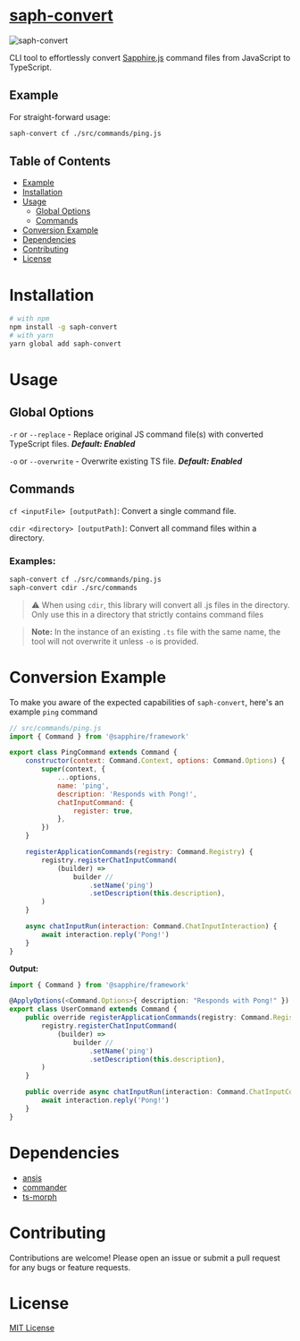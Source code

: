 # [saph-convert](https://github.com/fearandesire/saph-convert)

![saph-convert](https://img.shields.io/badge/saph--convert-v1.0.0-blue)

CLI tool to effortlessly convert [Sapphire.js](https://sapphirejs.dev/) command files from JavaScript to TypeScript.

## Example
For straight-forward usage:
```bash
saph-convert cf ./src/commands/ping.js
```

## Table of Contents
- [Example](#example)
- [Installation](#installation)
- [Usage](#usage)
    - [Global Options](#global-options)
    - [Commands](#commands)
- [Conversion Example](#conversion-example)
- [Dependencies](#dependencies)
- [Contributing](#contributing)
- [License](#license)


# Installation

```bash
# with npm
npm install -g saph-convert
# with yarn
yarn global add saph-convert
```

# Usage
## Global Options
`-r` or `--replace` - Replace original JS command file(s) with converted TypeScript files. **_Default: Enabled_**

`-o` or `--overwrite` - Overwrite existing TS file. **_Default: Enabled_**


## Commands

`cf <inputFile> [outputPath]`: Convert a single command file.

`cdir <directory> [outputPath]`: Convert all command files within a directory.

### **Examples:**
```bash
saph-convert cf ./src/commands/ping.js
saph-convert cdir ./src/commands
```
> ⚠️ When using `cdir`, this library will convert all .js files in the directory. Only use this in a directory that strictly contains command files

> **Note:** In the instance of an existing `.ts` file with the same name, the tool will not overwrite it unless `-o` is provided.

# Conversion Example
To make you aware of the expected capabilities of `saph-convert`, here's an example `ping` command
```js 
// src/commands/ping.js
import { Command } from '@sapphire/framework'

export class PingCommand extends Command {
	constructor(context: Command.Context, options: Command.Options) {
		super(context, {
			...options,
			name: 'ping',
			description: 'Responds with Pong!',
			chatInputCommand: {
				register: true,
			},
		})
	}

	registerApplicationCommands(registry: Command.Registry) {
		registry.registerChatInputCommand(
			(builder) =>
				builder //
					.setName('ping')
					.setDescription(this.description),
		)
	}

	async chatInputRun(interaction: Command.ChatInputInteraction) {
		await interaction.reply('Pong!')
	}
}
```

**Output:**
```ts
import { Command } from '@sapphire/framework'

@ApplyOptions(<Command.Options>{ description: "Responds with Pong!" })
export class UserCommand extends Command {
	public override registerApplicationCommands(registry: Command.Registry) {
		registry.registerChatInputCommand(
			(builder) =>
				builder //
					.setName('ping')
					.setDescription(this.description),
		)
	}

	public override async chatInputRun(interaction: Command.ChatInputCommandInteraction) {
		await interaction.reply('Pong!')
	}
}
```

# Dependencies
- [ansis](https://www.npmjs.com/package/ansis)
- [commander](https://www.npmjs.com/package/commander)
- [ts-morph](https://www.npmjs.com/package/ts-morph)

# Contributing
Contributions are welcome! Please open an issue or submit a pull request for any bugs or feature requests.

# License
[MIT License](LICENSE)
